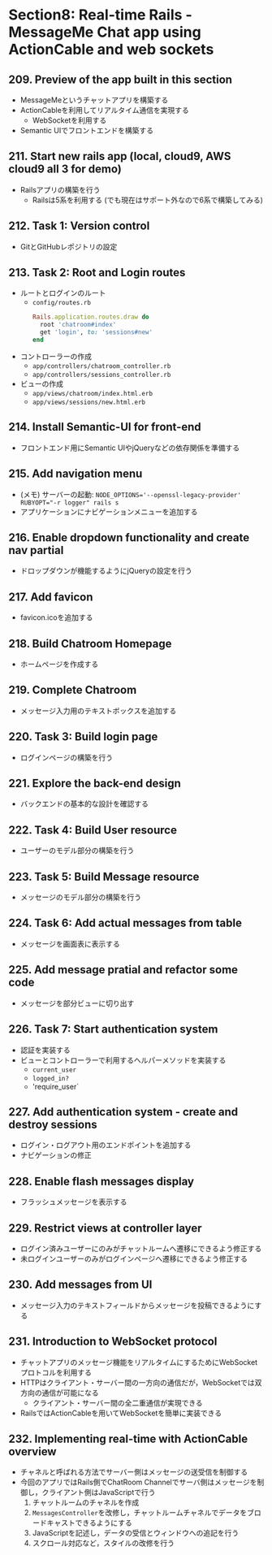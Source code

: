 # Section8: Real-time Rails - MessageMe Chat app using ActionCable and web sockets

## 209. Preview of the app built in this section

- MessageMeというチャットアプリを構築する
- ActionCableを利用してリアルタイム通信を実現する
  - WebSocketを利用する
- Semantic UIでフロントエンドを構築する

## 211. Start new rails app (local, cloud9, AWS cloud9 all 3 for demo)

- Railsアプリの構築を行う
  - Railsは5系を利用する (でも現在はサポート外なので6系で構築してみる)

## 212. Task 1: Version control

- GitとGitHubレポジトリの設定

## 213. Task 2: Root and Login routes

- ルートとログインのルート
  - `config/routes.rb`
    ```ruby
    Rails.application.routes.draw do
      root 'chatroom#index'
      get 'login', to: 'sessions#new'
    end
    ```
- コントローラーの作成
  - `app/controllers/chatroom_controller.rb`
  - `app/controllers/sessions_controller.rb`
- ビューの作成
  - `app/views/chatroom/index.html.erb`
  - `app/views/sessions/new.html.erb`

## 214. Install Semantic-UI for front-end

- フロントエンド用にSemantic UIやjQueryなどの依存関係を準備する

## 215. Add navigation menu

- (メモ) サーバーの起動: `NODE_OPTIONS='--openssl-legacy-provider' RUBYOPT="-r logger" rails s`
- アプリケーションにナビゲーションメニューを追加する

## 216. Enable dropdown functionality and create nav partial

- ドロップダウンが機能するようにjQueryの設定を行う

## 217. Add favicon

- favicon.icoを追加する

## 218. Build Chatroom Homepage

- ホームページを作成する

## 219. Complete Chatroom

- メッセージ入力用のテキストボックスを追加する

## 220. Task 3: Build login page

- ログインページの構築を行う

## 221. Explore the back-end design

- バックエンドの基本的な設計を確認する

## 222. Task 4: Build User resource

- ユーザーのモデル部分の構築を行う

## 223. Task 5: Build Message resource

- メッセージのモデル部分の構築を行う

## 224. Task 6: Add actual messages from table

- メッセージを画面表に表示する

## 225. Add message pratial and refactor some code

- メッセージを部分ビューに切り出す

## 226. Task 7: Start authentication system

- 認証を実装する
- ビューとコントローラーで利用するヘルパーメソッドを実装する
  - `current_user`
  - `logged_in?`
  - 'require_user`

## 227. Add authentication system - create and destroy sessions

- ログイン・ログアウト用のエンドポイントを追加する
- ナビゲーションの修正

## 228. Enable flash messages display

- フラッシュメッセージを表示する

## 229. Restrict views at controller layer

- ログイン済みユーザーにのみがチャットルームへ遷移にできるよう修正する
- 未ログインユーザーのみがログインページへ遷移にできるよう修正する

## 230. Add messages from UI

- メッセージ入力のテキストフィールドからメッセージを投稿できるようにする

## 231. Introduction to WebSocket protocol

- チャットアプリのメッセージ機能をリアルタイムにするためにWebSocketプロトコルを利用する
- HTTPはクライアント・サーバー間の一方向の通信だが，WebSocketでは双方向の通信が可能になる
  - クライアント・サーバー間の全二重通信が実現できる
- RailsではActionCableを用いてWebSocketを簡単に実装できる

## 232. Implementing real-time with ActionCable overview

- チャネルと呼ばれる方法でサーバー側はメッセージの送受信を制御する
- 今回のアプリではRails側でChatRoom Channelでサーバ側はメッセージを制御し，クライアント側はJavaScriptで行う
  1. チャットルームのチャネルを作成
  2. `MessagesController`を改修し，チャットルームチャネルでデータをブロードキャストできるようにする
  3. JavaScriptを記述し，データの受信とウィンドウへの追記を行う
  4. スクロール対応など，スタイルの改修を行う
